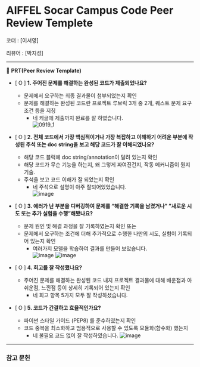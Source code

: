# AIFFEL Socar Campus Code Peer Review Templete

코더 : [이서영]

리뷰어 : [박지성]

---

🔑 **PRT(Peer Review Template)**

- [ O ]  **1. 주어진 문제를 해결하는 완성된 코드가 제출되었나요?**
    - 문제에서 요구하는 최종 결과물이 첨부되었는지 확인
    - 문제를 해결하는 완성된 코드란 프로젝트 루브릭 3개 중 2개, 퀘스트 문제 요구조건 등을 지칭
        - 네 케글에 제출까지 완료를 잘 하였습니다.  
         ![0919_1](https://github.com/jisungbb/aiffel-quest/assets/88922672/3a4df9a6-49f5-437c-b134-8da8f38e4a26)

    
- [ O ]  **2. 전체 코드에서 가장 핵심적이거나 가장 복잡하고 이해하기 어려운 부분에 작성된 
주석 또는 doc string을 보고 해당 코드가 잘 이해되었나요?**
    - 해당 코드 블럭에 doc string/annotation이 달려 있는지 확인
    - 해당 코드가 무슨 기능을 하는지, 왜 그렇게 짜여진건지, 작동 메커니즘이 뭔지 기술.
    - 주석을 보고 코드 이해가 잘 되었는지 확인
        - 네 주석으로 설명이 아주 잘되어있었습니다.  
        ![image](https://github.com/jisungbb/aiffel-quest/assets/88922672/2e1e53af-d53b-4c83-9aad-61b4ec0a78df)

        
- [ O ]  **3. 에러가 난 부분을 디버깅하여 문제를 “해결한 기록을 남겼거나” 
”새로운 시도 또는 추가 실험을 수행”해봤나요?**
    - 문제 원인 및 해결 과정을 잘 기록하였는지 확인 또는
    - 문제에서 요구하는 조건에 더해 추가적으로 수행한 나만의 시도, 
    실험이 기록되어 있는지 확인
        - 여러가지 모델을 학습하여 결과를 만들어 보았습니다.  
        ![image](https://github.com/jisungbb/aiffel-quest/assets/88922672/c6ea5e0c-7894-467a-a443-af491c0ccee4)
        ![image](https://github.com/jisungbb/aiffel-quest/assets/88922672/5d909f6a-8583-4e2a-b994-49a5385fa3eb)

        
- [ O ]  **4. 회고를 잘 작성했나요?**
    - 주어진 문제를 해결하는 완성된 코드 내지 프로젝트 결과물에 대해
    배운점과 아쉬운점, 느낀점 등이 상세히 기록되어 있는지 확인
        - 네 회고 항목 5가지 모두 잘 작성하셨습니다.

- [ O ]  **5. 코드가 간결하고 효율적인가요?**
    - 파이썬 스타일 가이드 (PEP8) 를 준수하였는지 확인
    - 코드 중복을 최소화하고 범용적으로 사용할 수 있도록 모듈화(함수화) 했는지
        - 네 불필요 코드 없이 잘 작성하였습니다.
        ![image](https://github.com/jisungbb/aiffel-quest/assets/88922672/c05782c8-b565-45cd-b05b-2ffcf764c168)

---
### 참고 문헌
